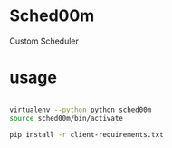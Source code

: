 # Sched00m
Custom Scheduler


# usage
```bash

virtualenv --python python sched00m
source sched00m/bin/activate

pip install -r client-requirements.txt

``` 
